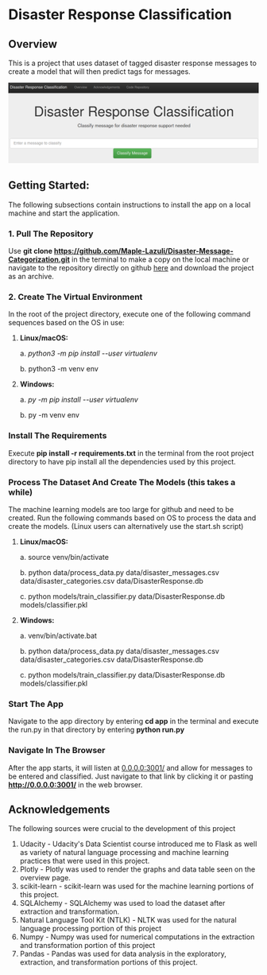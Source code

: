 # Disaster Response Classification
## Overview
This is a project that uses dataset of tagged disaster response messages to create a model that will then predict tags
for messages.

![ClassifiyMessages](./images/index.png)

## Getting Started:
The following subsections contain instructions to install the app on a local machine and start the application.

### 1. Pull The Repository
Use __git clone https://github.com/Maple-Lazuli/Disaster-Message-Categorization.git__ in the terminal 
to make a copy on the local machine or navigate to the repository directly on github [here](https://github.com/Maple-Lazuli/Disaster-Message-Categorization.git) 
and download the project as an archive.

### 2. Create The Virtual Environment
In the root of the project directory, execute one of the following command sequences based on the OS in use:
1. __Linux/macOS:__
   
   a. _python3 -m pip install --user virtualenv_

   b. python3 -m venv env

2. __Windows:__
   
   a. _py -m pip install --user virtualenv_

   b. py -m venv env
   
### Install The Requirements
Execute __pip install -r requirements.txt__ in the terminal from the root project directory to have pip
install all the dependencies used by this project.

### Process The Dataset And Create The Models (this takes a while)
The machine learning models are too large for github and need to be created. Run the following commands based on
OS to process the data and create the models. (Linux users can alternatively use the start.sh script)

1. __Linux/macOS:__
   
   a. source venv/bin/activate

   b. python data/process_data.py data/disaster_messages.csv data/disaster_categories.csv data/DisasterResponse.db

   c. python models/train_classifier.py data/DisasterResponse.db models/classifier.pkl

2. __Windows:__
   
   a. venv/bin/activate.bat

   b. python data/process_data.py data/disaster_messages.csv data/disaster_categories.csv data/DisasterResponse.db

   c. python models/train_classifier.py data/DisasterResponse.db models/classifier.pkl

### Start The App
Navigate to the app directory by entering __cd app__ in the terminal and execute the run.py in that directory
by entering __python run.py__

### Navigate In The Browser 
After the app starts, it will listen at [0.0.0.0:3001/](http://0.0.0.0:3001/) and allow for messages to be entered
and classified. Just navigate to that link by clicking it or pasting __http://0.0.0.0:3001/__ in the web browser.

## Acknowledgements
The following sources were crucial to the development of this project
1. Udacity - Udacity's Data Scientist course introduced me to Flask as well as variety of natural language processing and machine learning practices that were used in this project.
2. Plotly - Plotly was used to render the graphs and data table seen on the overview page.
3. scikit-learn - scikit-learn was used for the machine learning portions of this project.
4. SQLAlchemy - SQLAlchemy was used to load the dataset after extraction and transformation.
5. Natural Language Tool Kit (NTLK) - NLTK was used for the natural language processing portion of this project
6. Numpy - Numpy was used for numerical computations in the extraction and transformation portion of this project
7. Pandas - Pandas was used for data analysis in the exploratory, extraction, and transformation portions of this project.
